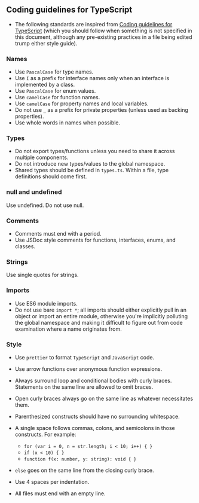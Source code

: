## Coding guidelines for TypeScript

-   The following standards are inspired from
    [Coding guidelines for TypeScript](https://github.com/Microsoft/TypeScript/wiki/Coding-guidelines)
    (which you should follow when something is not specified in this document,
    although any pre-existing practices in a file being edited trump either
    style guide).

### Names

-   Use `PascalCase` for type names.
-   Use `I` as a prefix for interface names only when an interface is
    implemented by a class.
-   Use `PascalCase` for enum values.
-   Use `camelCase` for function names.
-   Use `camelCase` for property names and local variables.
-   Do not use `_` as a prefix for private properties (unless used as backing
    properties).
-   Use whole words in names when possible.

### Types

-   Do not export types/functions unless you need to share it across multiple
    components.
-   Do not introduce new types/values to the global namespace.
-   Shared types should be defined in `types.ts`. Within a file, type
    definitions should come first.

### null and undefined

Use undefined. Do not use null.

### Comments

-   Comments must end with a period.
-   Use JSDoc style comments for functions, interfaces, enums, and classes.

### Strings

Use single quotes for strings.

### Imports

-   Use ES6 module imports.
-   Do not use bare `import *`; all imports should either explicitly pull in an
    object or import an entire module, otherwise you're implicitly polluting the
    global namespace and making it difficult to figure out from code examination
    where a name originates from.

### Style

-   Use `prettier` to format `TypeScript` and `JavaScript` code.
-   Use arrow functions over anonymous function expressions.
-   Always surround loop and conditional bodies with curly braces. Statements on
    the same line are allowed to omit braces.
-   Open curly braces always go on the same line as whatever necessitates them.
-   Parenthesized constructs should have no surrounding whitespace.
-   A single space follows commas, colons, and semicolons in those constructs.
    For example:

    -   `for (var i = 0, n = str.length; i < 10; i++) { }`
    -   `if (x < 10) { }`
    -   `function f(x: number, y: string): void { }`

-   `else` goes on the same line from the closing curly brace.
-   Use 4 spaces per indentation.
-   All files must end with an empty line.
